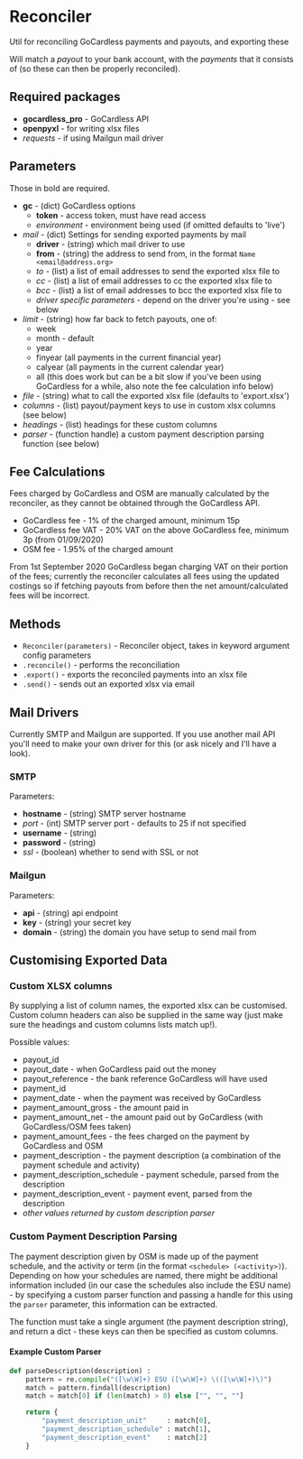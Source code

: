# Reconciler
Util for reconciling GoCardless payments and payouts, and exporting these

Will match a *payout* to your bank account, with the *payments* that it consists of (so these can then be properly reconciled).

## Required packages
* **gocardless_pro** - GoCardless API
* **openpyxl** - for writing xlsx files
* *requests* - if using Mailgun mail driver

## Parameters
Those in bold are required.

* **gc** - (dict) GoCardless options
  * **token** - access token, must have read access
  * *environment* - environment being used (if omitted defaults to 'live')
* *mail* - (dict) Settings for sending exported payments by mail
  * **driver** - (string) which mail driver to use
  * **from** - (string) the address to send from, in the format `Name <email@address.org>`
  * *to* - (list) a list of email addresses to send the exported xlsx file to
  * *cc* - (list) a list of email addresses to cc the exported xlsx file to
  * *bcc* - (list) a list of email addresses to bcc the exported xlsx file to
  * *driver specific parameters* - depend on the driver you're using - see below
* *limit* - (string) how far back to fetch payouts, one of:
  * week
  * month - default
  * year
  * finyear (all payments in the current financial year)
  * calyear (all payments in the current calendar year)
  * all (this does work but can be a bit slow if you've been using GoCardless for a while, also note the fee calculation info below)
* *file* - (string) what to call the exported xlsx file (defaults to 'export.xlsx')
* *columns* - (list) payout/payment keys to use in custom xlsx columns (see below)
* *headings* - (list) headings for these custom columns
* *parser* - (function handle) a custom payment description parsing function (see below)

## Fee Calculations
Fees charged by GoCardless and OSM are manually calculated by the reconciler, as they cannot be obtained through the GoCardless API.

* GoCardless fee - 1% of the charged amount, minimum 15p
* GoCardless fee VAT - 20% VAT on the above GoCardless fee, minimum 3p (from 01/09/2020)
* OSM fee - 1.95% of the charged amount

From 1st September 2020 GoCardless began charging VAT on their portion of the fees; currently the reconciler calculates all fees using the updated costings so if fetching payouts from before then the net amount/calculated fees will be incorrect.

## Methods
* `Reconciler(parameters)` - Reconciler object, takes in keyword argument config parameters
* `.reconcile()` - performs the reconciliation
* `.export()` - exports the reconciled payments into an xlsx file
* `.send()` - sends out an exported xlsx via email

## Mail Drivers
Currently SMTP and Mailgun are supported. If you use another mail API you'll need to make your own driver for this (or ask nicely and I'll have a look).

### SMTP
Parameters:
* **hostname** - (string) SMTP server hostname
* *port* - (int) SMTP server port - defaults to 25 if not specified
* **username** - (string)
* **password** - (string)
* *ssl* - (boolean) whether to send with SSL or not

### Mailgun
Parameters:

* **api** - (string) api endpoint
* **key** - (string) your secret key
* **domain** - (string) the domain you have setup to send mail from

## Customising Exported Data
### Custom XLSX columns
By supplying a list of column names, the exported xlsx can be customised. Custom column headers can also be supplied in the same way (just make sure the headings and custom columns lists match up!).

Possible values:

* payout_id
* payout_date - when GoCardless paid out the money
* payout_reference - the bank reference GoCardless will have used
* payment_id
* payment_date - when the payment was received by GoCardless
* payment_amount_gross - the amount paid in
* payment_amount_net - the amount paid out by GoCardless (with GoCardless/OSM fees taken)
* payment_amount_fees - the fees charged on the payment by GoCardless and OSM
* payment_description - the payment description (a combination of the payment schedule and activity)
* payment_description_schedule - payment schedule, parsed from the description
* payment_description_event - payment event, parsed from the description
* *other values returned by custom description parser*

### Custom Payment Description Parsing
The payment description given by OSM is made up of the payment schedule, and the activity or term (in the format `<schedule> (<activity>)`). Depending on how your schedules are named, there might be additional information included (in our case the schedules also include the ESU name) - by specifying a custom parser function and passing a handle for this using the `parser` parameter, this information can be extracted.

The function must take a single argument (the payment description string), and return a dict - these keys can then be specified as custom columns.

#### Example Custom Parser
```python
def parseDescription(description) :
    pattern = re.compile("([\w\W]+) ESU ([\w\W]+) \(([\w\W]+)\)")
    match = pattern.findall(description)
    match = match[0] if (len(match) > 0) else ["", "", ""]

    return {
        "payment_description_unit"     : match[0],
        "payment_description_schedule" : match[1],
        "payment_description_event"    : match[2]
    }
```
